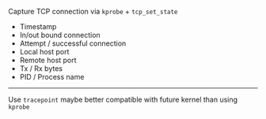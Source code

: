 Capture TCP connection via `kprobe` + `tcp_set_state`
+ Timestamp
+ In/out bound connection
+ Attempt / successful connection
+ Local host port
+ Remote host port
+ Tx / Rx bytes
+ PID / Process name

---

Use `tracepoint` maybe better compatible with future kernel than using `kprobe`